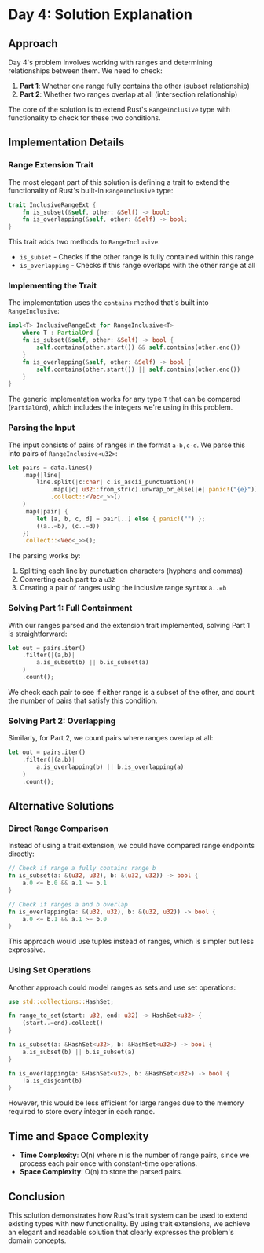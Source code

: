 # Day 4: Solution Explanation

## Approach

Day 4's problem involves working with ranges and determining relationships between them. We need to check:

1. **Part 1**: Whether one range fully contains the other (subset relationship)
2. **Part 2**: Whether two ranges overlap at all (intersection relationship)

The core of the solution is to extend Rust's `RangeInclusive` type with functionality to check for these two conditions.

## Implementation Details

### Range Extension Trait

The most elegant part of this solution is defining a trait to extend the functionality of Rust's built-in `RangeInclusive` type:

```rust
trait InclusiveRangeExt {
    fn is_subset(&self, other: &Self) -> bool;
    fn is_overlapping(&self, other: &Self) -> bool;
}
```

This trait adds two methods to `RangeInclusive`:
- `is_subset` - Checks if the other range is fully contained within this range
- `is_overlapping` - Checks if this range overlaps with the other range at all

### Implementing the Trait

The implementation uses the `contains` method that's built into `RangeInclusive`:

```rust
impl<T> InclusiveRangeExt for RangeInclusive<T>
    where T : PartialOrd {
    fn is_subset(&self, other: &Self) -> bool {
        self.contains(other.start()) && self.contains(other.end())
    }
    fn is_overlapping(&self, other: &Self) -> bool {
        self.contains(other.start()) || self.contains(other.end())
    }
}
```

The generic implementation works for any type `T` that can be compared (`PartialOrd`), which includes the integers we're using in this problem.

### Parsing the Input

The input consists of pairs of ranges in the format `a-b,c-d`. We parse this into pairs of `RangeInclusive<u32>`:

```rust
let pairs = data.lines()
    .map(|line|
        line.split(|c:char| c.is_ascii_punctuation())
            .map(|c| u32::from_str(c).unwrap_or_else(|e| panic!("{e}")) )
            .collect::<Vec<_>>()
    )
    .map(|pair| {
        let [a, b, c, d] = pair[..] else { panic!("") };
        ((a..=b), (c..=d))
    })
    .collect::<Vec<_>>();
```

The parsing works by:
1. Splitting each line by punctuation characters (hyphens and commas)
2. Converting each part to a `u32`
3. Creating a pair of ranges using the inclusive range syntax `a..=b`

### Solving Part 1: Full Containment

With our ranges parsed and the extension trait implemented, solving Part 1 is straightforward:

```rust
let out = pairs.iter()
    .filter(|(a,b)|
        a.is_subset(b) || b.is_subset(a)
    )
    .count();
```

We check each pair to see if either range is a subset of the other, and count the number of pairs that satisfy this condition.

### Solving Part 2: Overlapping

Similarly, for Part 2, we count pairs where ranges overlap at all:

```rust
let out = pairs.iter()
    .filter(|(a,b)|
        a.is_overlapping(b) || b.is_overlapping(a)
    )
    .count();
```

## Alternative Solutions

### Direct Range Comparison

Instead of using a trait extension, we could have compared range endpoints directly:

```rust
// Check if range a fully contains range b
fn is_subset(a: &(u32, u32), b: &(u32, u32)) -> bool {
    a.0 <= b.0 && a.1 >= b.1
}

// Check if ranges a and b overlap
fn is_overlapping(a: &(u32, u32), b: &(u32, u32)) -> bool {
    a.0 <= b.1 && a.1 >= b.0
}
```

This approach would use tuples instead of ranges, which is simpler but less expressive.

### Using Set Operations

Another approach could model ranges as sets and use set operations:

```rust
use std::collections::HashSet;

fn range_to_set(start: u32, end: u32) -> HashSet<u32> {
    (start..=end).collect()
}

fn is_subset(a: &HashSet<u32>, b: &HashSet<u32>) -> bool {
    a.is_subset(b) || b.is_subset(a)
}

fn is_overlapping(a: &HashSet<u32>, b: &HashSet<u32>) -> bool {
    !a.is_disjoint(b)
}
```

However, this would be less efficient for large ranges due to the memory required to store every integer in each range.

## Time and Space Complexity

- **Time Complexity**: O(n) where n is the number of range pairs, since we process each pair once with constant-time operations.
- **Space Complexity**: O(n) to store the parsed pairs.

## Conclusion

This solution demonstrates how Rust's trait system can be used to extend existing types with new functionality. By using trait extensions, we achieve an elegant and readable solution that clearly expresses the problem's domain concepts.